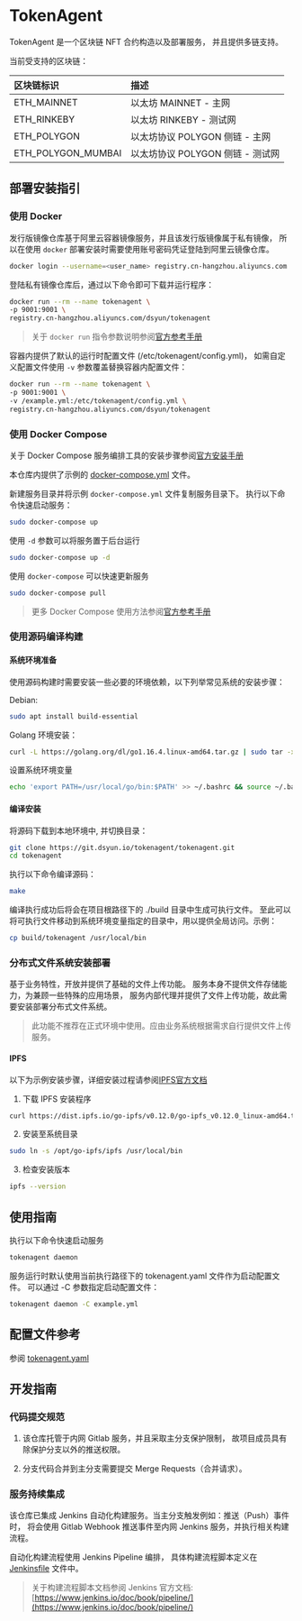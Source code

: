 # TokenAgent

TokenAgent 是一个区块链 NFT 合约构造以及部署服务，
并且提供多链支持。

当前受支持的区块链：

| 区块链标识 | 描述 |
| :--- | :--- |
| ETH_MAINNET        | 以太坊 MAINNET - 主网       |
| ETH_RINKEBY        | 以太坊 RINKEBY - 测试网      |
| ETH_POLYGON        | 以太坊协议 POLYGON 侧链 - 主网  |
| ETH_POLYGON_MUMBAI | 以太坊协议 POLYGON 侧链 - 测试网 |


## 部署安装指引

### 使用 Docker

发行版镜像仓库基于阿里云容器镜像服务，并且该发行版镜像属于私有镜像，
所以在使用 `docker` 部署安装时需要使用账号密码凭证登陆到阿里云镜像仓库。

```bash
docker login --username=<user_name> registry.cn-hangzhou.aliyuncs.com
```

登陆私有镜像仓库后，通过以下命令即可下载并运行程序：

```bash
docker run --rm --name tokenagent \
-p 9001:9001 \
registry.cn-hangzhou.aliyuncs.com/dsyun/tokenagent
```

> 关于 `docker run` 指令参数说明参阅[官方参考手册](https://docs.docker.com/engine/reference/commandline/run/)

容器内提供了默认的运行时配置文件 (/etc/tokenagent/config.yml)，
如需自定义配置文件使用 `-v` 参数覆盖替换容器内配置文件：

```bash
docker run --rm --name tokenagent \
-p 9001:9001 \
-v /example.yml:/etc/tokenagent/config.yml \
registry.cn-hangzhou.aliyuncs.com/dsyun/tokenagent
```

### 使用 Docker Compose

关于 Docker Compose 服务编排工具的安装步骤参阅[官方安装手册](https://docs.docker.com/compose/install/)

本仓库内提供了示例的 [docker-compose.yml](./docker-compose.yml) 文件。

新建服务目录并将示例 `docker-compose.yml` 文件复制服务目录下。
执行以下命令快速启动服务：

```bash
sudo docker-compose up
```

使用 `-d` 参数可以将服务置于后台运行

```bash
sudo docker-compose up -d
```

使用 `docker-compose` 可以快速更新服务

```bash
sudo docker-compose pull
```

> 更多 Docker Compose 使用方法参阅[官方参考手册](https://docs.docker.com/compose/reference/)

### 使用源码编译构建

#### 系统环境准备

使用源码构建时需要安装一些必要的环境依赖，以下列举常见系统的安装步骤：

Debian:

```bash
sudo apt install build-essential
```

Golang 环境安装：

```bash
curl -L https://golang.org/dl/go1.16.4.linux-amd64.tar.gz | sudo tar -xz -C /usr/local
```

设置系统环境变量

```bash
echo 'export PATH=/usr/local/go/bin:$PATH' >> ~/.bashrc && source ~/.bashrc
```

#### 编译安装

将源码下载到本地环境中, 并切换目录：

```bash
git clone https://git.dsyun.io/tokenagent/tokenagent.git
cd tokenagent
```

执行以下命令编译源码：

```bash
make
```

编译执行成功后将会在项目根路径下的 ./build 目录中生成可执行文件。
至此可以将可执行文件移动到系统环境变量指定的目录中，用以提供全局访问。示例：

```bash
cp build/tokenagent /usr/local/bin
```

### 分布式文件系统安装部署

基于业务特性，开放并提供了基础的文件上传功能。
服务本身不提供文件存储能力，为兼顾一些特殊的应用场景，
服务内部代理并提供了文件上传功能，故此需要安装部署分布式文件系统。

> 此功能不推荐在正式环境中使用。应由业务系统根据需求自行提供文件上传服务。

#### IPFS

以下为示例安装步骤，详细安装过程请参阅[IPFS官方文档](https://docs.ipfs.io/install/command-line/)

1. 下载 IPFS 安装程序

```bash
curl https://dist.ipfs.io/go-ipfs/v0.12.0/go-ipfs_v0.12.0_linux-amd64.tar.gz | sudo tar -xz -C /opt
```

2. 安装至系统目录

```bash
sudo ln -s /opt/go-ipfs/ipfs /usr/local/bin
```

3. 检查安装版本

```bash
ipfs --version
```

## 使用指南

执行以下命令快速启动服务

```bash
tokenagent daemon
```

服务运行时默认使用当前执行路径下的 tokenagent.yaml 文件作为启动配置文件。
可以通过 -C 参数指定启动配置文件：

```bash
tokenagent daemon -C example.yml
```



## 配置文件参考

参阅 [tokenagent.yaml](./tokenagent.yaml)

## 开发指南

### 代码提交规范

1. 该仓库托管于内网 Gitlab 服务，并且采取主分支保护限制，
故项目成员具有除保护分支以外的推送权限。

2. 分支代码合并到主分支需要提交 Merge Requests（合并请求）。

### 服务持续集成

该仓库已集成 Jenkins 自动化构建服务。当主分支触发例如：推送（Push）事件时，
将会使用 Gitlab Webhook 推送事件至内网 Jenkins 服务，并执行相关构建流程。

自动化构建流程使用 Jenkins Pipeline 编排，
具体构建流程脚本定义在 [Jenkinsfile](./Jenkinsfile) 文件中。

> 关于构建流程脚本文档参阅 Jenkins 官方文档: 
> [https://www.jenkins.io/doc/book/pipeline/](https://www.jenkins.io/doc/book/pipeline/)

